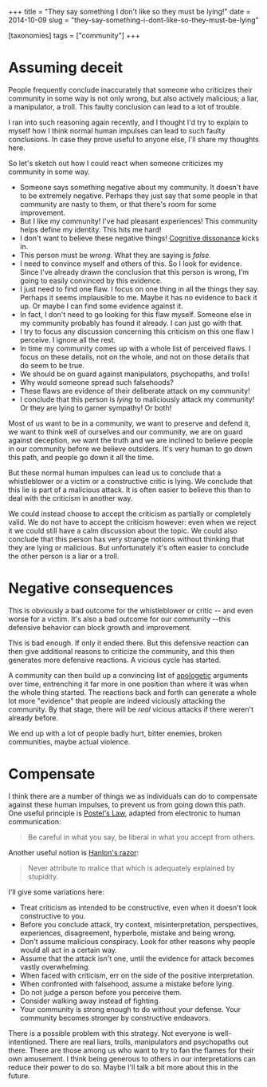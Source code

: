 +++
title = "They say something I don't like so they must be lying!"
date = 2014-10-09
slug = "they-say-something-i-dont-like-so-they-must-be-lying"

[taxonomies]
tags = ["community"]
+++

# Assuming deceit

People frequently conclude inaccurately that someone who criticizes
their community in some way is not only wrong, but also actively
malicious; a liar, a manipulator, a troll. This faulty conclusion can
lead to a lot of trouble.

I ran into such reasoning again recently, and I thought I'd try to
explain to myself how I think normal human impulses can lead to such
faulty conclusions. In case they prove useful to anyone else, I'll share
my thoughts here.

So let's sketch out how I could react when someone criticizes my
community in some way.

- Someone says something negative about my community. It doesn't have to
  be extremely negative. Perhaps they just say that some people in that
  community are nasty to them, or that there's room for some
  improvement.
- But I like my community! I've had pleasant experiences! This community
  helps define my identity. This hits me hard!
- I don't want to believe these negative things! [Cognitive
  dissonance](https://en.wikipedia.org/wiki/Cognitive_dissonance) kicks
  in.
- This person must be *wrong*. What they are saying is *false*.
- I need to convince myself and others of this. So I look for evidence.
  Since I've already drawn the conclusion that this person is wrong, I'm
  going to easily convinced by this evidence.
- I just need to find one flaw. I focus on one thing in all the things
  they say. Perhaps it seems implausible to me. Maybe it has no evidence
  to back it up. Or maybe I can find some evidence against it.
- In fact, I don't need to go looking for this flaw myself. Someone else
  in my community probably has found it already. I can just go with
  that.
- I try to focus any discussion concerning this criticism on this one
  flaw I perceive. I ignore all the rest.
- In time my community comes up with a whole list of perceived flaws. I
  focus on these details, not on the whole, and not on those details
  that do seem to be true.
- We should be on guard against manipulators, psychopaths, and trolls!
- Why would someone spread such falsehoods?
- These flaws are evidence of their deliberate attack on my community!
- I conclude that this person is *lying* to maliciously attack my
  community! Or they are lying to garner sympathy! Or both!

Most of us want to be in a community, we want to preserve and defend it,
we want to think well of ourselves and our community, we are on guard
against deception, we want the truth and we are inclined to believe
people in our community before we believe outsiders. It's very human to
go down this path, and people go down it all the time.

But these normal human impulses can lead us to conclude that a
whistleblower or a victim or a constructive critic is lying. We conclude
that this lie is part of a malicious attack. It is often easier to
believe this than to deal with the criticism in another way.

We could instead choose to accept the criticism as partially or
completely valid. We do not have to accept the criticism however: even
when we reject it we could still have a calm discussion about the topic.
We could also conclude that this person has very strange notions without
thinking that they are lying or malicious. But unfortunately it's often
easier to conclude the other person is a liar or a troll.

# Negative consequences

This is obviously a bad outcome for the whistleblower or critic -- and
even worse for a victim. It's also a bad outcome for our community
--this defensive behavior can block growth and improvement.

This is bad enough. If only it ended there. But this defensive reaction
can then give additional reasons to criticize the community, and this
then generates more defensive reactions. A vicious cycle has started.

A community can then build up a convincing list of
[apologetic](https://en.wikipedia.org/wiki/Apologetics) arguments over
time, entrenching it far more in one position than where it was when the
whole thing started. The reactions back and forth can generate a whole
lot more "evidence" that people are indeed viciously attacking the
community. By that stage, there will be *real* vicious attacks if there
weren't already before.

We end up with a lot of people badly hurt, bitter enemies, broken
communities, maybe actual violence.

# Compensate

I think there are a number of things we as individuals can do to
compensate against these human impulses, to prevent us from going down
this path. One useful principle is [Postel's
Law](https://en.wikipedia.org/wiki/Robustness_principle), adapted from
electronic to human communication:

> Be careful in what you say, be liberal in what you accept from others.

Another useful notion is [Hanlon's
razor](https://en.wikipedia.org/wiki/Hanlon%27s_razor):

> Never attribute to malice that which is adequately explained by
> stupidity.

I'll give some variations here:

- Treat criticism as intended to be constructive, even when it doesn't
  look constructive to you.
- Before you conclude attack, try context, misinterpretation,
  perspectives, experiences, disagreement, hyperbole, mistake and being
  wrong.
- Don't assume malicious conspiracy. Look for other reasons why people
  would all act in a certain way.
- Assume that the attack isn't one, until the evidence for attack
  becomes vastly overwhelming.
- When faced with criticism, err on the side of the positive
  interpretation.
- When confronted with falsehood, assume a mistake before lying.
- Do not judge a person before you perceive them.
- Consider walking away instead of fighting.
- Your community is strong enough to do without your defense. Your
  community becomes stronger by constructive endeavors.

There is a possible problem with this strategy. Not everyone is
well-intentioned. There are real liars, trolls, manipulators and
psychopaths out there. There are those among us who want to try to fan
the flames for their own amusement. I think being generous to others in
our interpretations can reduce their power to do so. Maybe I'll talk a
bit more about this in the future.
